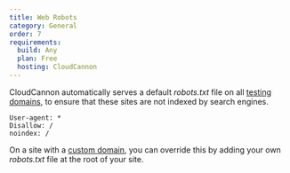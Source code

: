 ```yaml
---
title: Web Robots
category: General
order: 7
requirements:
  build: Any
  plan: Free
  hosting: CloudCannon
---
```

CloudCannon automatically serves a default *robots.txt* file on all [testing domains](/hosting/domains/testing-domains), to ensure that these sites are not indexed by search engines.

```
User-agent: *
Disallow: /
noindex: /
```

On a site with a [custom domain](/hosting/domains/custom-domains), you can override this by adding your own *robots.txt* file at the root of your site.